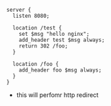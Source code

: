 ```nginx
server {
  listen 8080;

  location /test {
    set $msg "hello nginx";
    add_header test $msg always;
    return 302 /foo;
  }

  location /foo {
    add_header foo $msg always;
  }
}

```
- this will perfomr http redirect